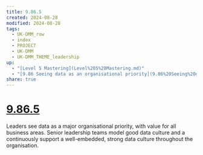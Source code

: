 ```yaml
---
title: 9.86.5
created: 2024-08-28
modified: 2024-08-28
tags:
  - UK-DMM_row
  - index
  - PROJECT
  - UK-DMM
  - UK-DMM_THEME_leadership
up:
  - "[Level 5 Mastering](Level%205%20Mastering.md)"
  - "[9.86 Seeing data as an organisational priority](9.86%20Seeing%20data%20as%20an%20organisational%20priority.md)"
share: true
---
```

# [9.86.5](9.86.5.md)

Leaders see data as a major organisational priority, with value for all business areas. Senior leadership teams model good data culture and a continuously support a well-embedded, strong data culture throughout the organisation.
